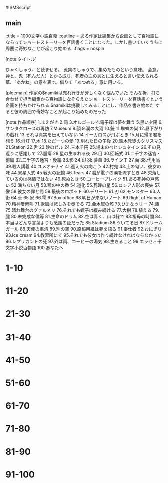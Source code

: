 #!SMSscript

## main

::title = 1000文字小説百蒐
::outline = ある作家は編集から企画として百物語にならってショートストーリーを百話書くことになった。しかし書いていくうちに周囲に奇妙なことが起こり始める
::flags = nospin

[note:タイトル]

ひゃくしゅう、と読ませる。
蒐集のしゅうで、集めたものという意味。
会意。艸と、鬼（死んだ人）とから成り、死者の血のあとに生えると言い伝えられる草、「あかね」の意を表す。借りて「あつめる」意に用いる。

[plot:main]
作家の$namikiは売れ行きが芳しくなく悩んでいた
そんな折、打ち合わせで担当編集から百物語になぞらえたショートストーリーを百話書くという企画を持ちかけられる
$namikiは挑戦してみることにし、作品を書き始めた
すると彼の周囲で奇妙なことが起こり始めたのだった

[note:作品順序]
1.まえがき
2.罰
3.オルゴール
4.電子蝶は夢を舞う
5.黒い夕陽
6.サンタクロースの再訪
7.Museum
8.顔
9.涙の大河
10.銃
11.蜘蛛の巣
12.昼下がりの戯れ
13.それは真実を伝えていない
14.イーカロスが飛ぶとき
15.月に帰る君を想う
16.消灯
17.木
18.ただ一つの愛
19.別れた日の午後
20.鈴木教徒のクリスマス
21.Station
22.舌
23.砂のビル
24.三本千円
25.場末のベヒシュタイン
26.その見返りに感謝して
27.腫瘍
28.星の生まれる夜
29.目
30.回転式
31.二千字の迷宮・前編
32.二千字の迷宮・後編
33.影
34.印
35.夢血
36.ライン工
37.面
38.代用品
39.殺人講義
40.ユメオチナイ
41.迎え火の向こう
42.村鬼
43.土の匂い、彼女の味
44.異星人式
45.戦火の記憶
46.Tears
47.脳が電子の涙を流すとき
48.欠落しているのは感情ではない
49.死ぬとき
50.コーヒーブレイク
51.ある死神の戸惑い
52.満ちない月
53.額の中の番
54.道化
55.瓦礫の星
56.ロシア人形の喪失
57.像
58.彼女の罪と罰
59.最後のロボット
60.デリート
61.刃
62.モンスター
63.人街
64.車
65.家
66.雫
67.Box office
68.明日が来ないノート
69.Right of Human
70.精神曼解叫
71.歌蟲は悲しみを奏でる
72.金木犀の骸
73.ひまなツリー
74.熱
75.晴れ舞台のグァルネリ
76.それでも螺子は緩み続ける
77.大樹
78.植える
79.腿
80.未完成な僕等
81.生命のドラム
82.空は青く、山は緑で
83.祖母の時間
84.本当はどんな言葉よりも感謝の証だった
85.Stadium
86.ツいてる日
87.ドリームガール
88.天使の粛清
89.別の空
90.原稿用紙は夢を語る
91.奉仕者
92.おにぎり
93.Ice cream
94.教習所にて
95.それでも彼女は作り続けなければならなかった
96.レプリカントの死
97.外は雨、コーヒーの湯気
98.生きること
99.エッセィ千文字小説百物語
100.あなたへ

# 1-10

<preface>
<thepunishment>
<musicbox>
<digitalbutterfly>
<fallensunset>
<santaclaus>
<museum>
<face>
<tearsriver>
<gun>

# 11-20

<spiderweb>
<afternoonaffair>
<donotreport>
<icarusflying>
<backtomoon>
<turnoff>
<tree>
<onlyonelove>
<breakupafternoon>
<suzukixmas>

# 21-30

<station>
<tongue>
<sandbuilding>
<tie3sets>
<dingybechstein>
<thanksforreturn>
<tumor>
<starbirth>
<eye>
<trigger>

# 31-40

<labyrinth2000a>
<labyrinth2000b>
<shadow>
<themark>
<blooddream>
<linework>
<mask>
<substitute>
<murderlecture>
<noendofdream>

# 41-50

<overthefire>
<villadaemon>
<soilsmell>
<alienceremony>
<warmemory>
<tears>
<braintears>
<missingany>
<dead>
<coffeebreak>

# 51-60

<deathconfused>
<nofullmoon>
<coupleindrawing>
<pierrot>
<rubblestar>
<russiandollslost>
<statue>
<sinandpunishment>
<lastrobot>
<delete>

# 61-70

<blade>
<monster>
<jingai>
<car>
<house>
<drop>
<boxoffice>
<notomorrownote>
<rightofhuman>
<breakmental>

# 71-80

<songbug>
<osmanthus>
<idletree>
<heat>
<bigmomentguarneri>
<loosenscrew>
<bigtree>
<plant>
<leg>
<unfinishedours>

# 81-90

<livedrum>
<skybluemountgreen>
<granmatime>
<proofofthanks>
<stadium>
<goodluck>
<dreamgirls>
<purgingangels>
<anothersky>
<papertellsdream>

# 91-100

<servicer>
<riceball>
<icecream>
<drivingschool>
<hercooking>
<replicantdead>
<rainandcoffee>
<alive>
<essay>
<foryou>
